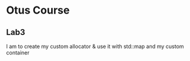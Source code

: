 # Otus Course

## Lab3
I am to create my custom allocator & use it with std::map and my custom container
